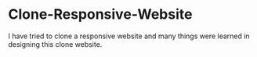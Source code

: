 # Clone-Responsive-Website
I have tried to clone a responsive website and many things were learned in designing this clone website.
